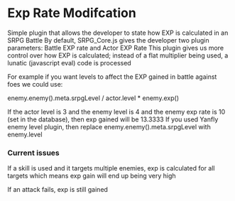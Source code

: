 # Exp Rate Modifcation

Simple plugin that allows the developer to state how EXP is calculated in an SRPG Battle
By default, SRPG_Core.js gives the developer two plugin parameters: Battle EXP rate and Actor EXP Rate
This plugin gives us more control over how EXP is calculated; instead of a flat multiplier being used, a lunatic (javascript eval) code is processed

For example if you want levels to affect the EXP gained in battle against foes we could use:

enemy.enemy().meta.srpgLevel / actor.level * enemy.exp() 

If the actor level is 3 and the enemy level is 4 and the enemy exp rate is 10 (set in the database), then exp gained will be 13.3333
If you used Yanfly enemy level plugin, then replace enemy.enemy().meta.srpgLevel with enemy.level 

### Current issues

If a skill is used and it targets multiple enemies, exp is calculated for all targets which means exp gain will end up being very high

If an attack fails, exp is still gained
